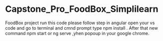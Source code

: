 # Capstone_Pro_FoodBox_Simplilearn
FoodBox project 
run this code please follow step in angular
open your vs code and go to terminal and cmnd prompt type npm install .
After that new command npm  start or ng serve ,yhen popoup in your google chrome.
